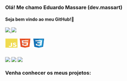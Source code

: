 ### Olá! Me chamo Eduardo Massare (dev.massart)

#### Seja bem vindo ao meu GitHub!🤝
<div>
  <a href="https://github.com/eduardomassart">
    <img height="180em" src="https://github-readme-stats.vercel.app/api?username=eduardomassart&show_icons=true&theme=tokyonight">
    <img height="180em" src="https://github-readme-stats.vercel.app/api/top-langs/?username=eduardomassart&layout=compact&theme=tokyonight">
  <a/>
</div>

<div style="display: inline_block"><br>
  <img align="center" alt="Edu-Js" height="30" width="40" src="https://raw.githubusercontent.com/devicons/devicon/master/icons/javascript/javascript-plain.svg">
  <img align="center" alt="Edu-HTML" height="30" width="40" src="https://raw.githubusercontent.com/devicons/devicon/master/icons/html5/html5-original.svg">
  <img align="center" alt="Edu-CSS" height="30" width="40" src="https://raw.githubusercontent.com/devicons/devicon/master/icons/css3/css3-original.svg">
</div>

##

<div> 
  <a href="https://www.instagram.com/dev.massart/"><img src="https://img.shields.io/badge/-Instagram-%23E4405F?style=for-the-badge&logo=instagram&logoColor=white" target="_blank"></a>
  <a href="https://www.linkedin.com/in/eduardo-massare-43a956183/"><img src="https://img.shields.io/badge/-LinkedIn-%230077B5?style=for-the-badge&logo=linkedin&logoColor=white" target="_blank"></a>
  <a href = "https://linktr.ee/dev.massart"><img src="https://img.shields.io/badge/linktree-39E09B?style=for-the-badge&logo=linktree&logoColor=white"></a>
</div>

### Venha conhecer os meus projetos:
